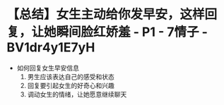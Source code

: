 # 【总结】女生主动给你发早安，这样回复，让她瞬间脸红娇羞 - P1 - 7情子 - BV1dr4y1E7yH

-   如何回复女生早安信息
    1.  男生应该表达自己的感受和状态
    2.  回复要引起女生的好奇心和兴趣
    3.  调动女生的情绪，让她愿意继续聊天